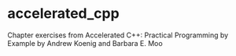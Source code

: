 # accelerated_cpp
Chapter exercises from Accelerated C++: Practical Programming by Example by Andrew Koenig and Barbara E. Moo
